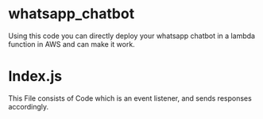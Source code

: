 # whatsapp_chatbot
Using this code you can directly deploy your whatsapp chatbot in a lambda function in AWS and can make it work.

# Index.js
This File consists of Code which is an event listener, and sends responses accordingly.
